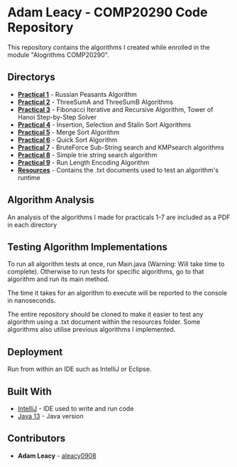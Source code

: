 # Adam Leacy - COMP20290 Code Repository

This repository contains the algorithms I created while enrolled in the module "Alogrithms COMP20290".

## Directorys

* **[Practical 1](https://github.com/aleacy0908/Algorithms-Portfolio/tree/master/Algorithms/Practical1)** - Russian Peasants Algorithm
* **[Practical 2](https://github.com/aleacy0908/Algorithms-Portfolio/tree/master/Algorithms/Practical2)** - ThreeSumA and ThreeSumB Algorithms
* **[Practical 3](https://github.com/aleacy0908/Algorithms-Portfolio/tree/master/Algorithms/Practical3)** - Fibonacci Iterative and Recursive Algorithm, Tower of Hanoi Step-by-Step Solver
* **[Practical 4](https://github.com/aleacy0908/Algorithms-Portfolio/tree/master/Algorithms/Practical4)** - Insertion, Selection and Stalin Sort Algorithms
* **[Practical 5](https://github.com/aleacy0908/Algorithms-Portfolio/tree/master/Algorithms/Practical5)** - Merge Sort Algorithm
* **[Practical 6](https://github.com/aleacy0908/Algorithms-Portfolio/tree/master/Algorithms/Practical6)** - Quick Sort Algorithm
* **[Practical 7](https://github.com/aleacy0908/Algorithms-Portfolio/tree/master/Algorithms/Practical7)** - BruteForce Sub-String search and KMPsearch algorithms
* **[Practical 8](https://github.com/aleacy0908/Algorithms-Portfolio/tree/master/Algorithms/Practical8)** - Simple trie string search algorithm
* **[Practical 9](https://github.com/aleacy0908/Algorithms-Portfolio/tree/master/Algorithms/Practical9)** - Run Length Encoding Algorithm
* **[Resources](https://github.com/aleacy0908/Algorithms-Portfolio/tree/master/Algorithms/Resources)** - Contains the .txt documents used to test an algorithm's runtime

## Algorithm Analysis

An analysis of the algorithms I made for practicals 1-7 are included as a PDF in each directory

## Testing Algorithm Implementations 

To run all algorithm tests at once, run Main.java (Warning: Will take time to complete). Otherwise to run tests for specific algorithms, go to that algorithm and run its main method. 

The time it takes for an algorithm to execute will be reported to the console in nanoseconds.

The entire repository should be cloned to make it easier to test any algorithm using a .txt document within the resources folder. Some algorithms also utilise previous algorithms I implemented.

## Deployment

Run from within an IDE such as IntelliJ or Eclipse.

## Built With

* [IntelliJ](https://www.jetbrains.com/idea/) - IDE used to write and run code
* [Java 13](https://www.oracle.com/java/technologies/javase-jdk13-downloads.html) - Java version

## Contributors

* **Adam Leacy** - [aleacy0908](https://github.com/aleacy0908)

